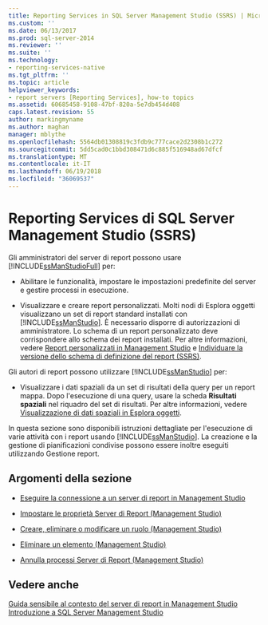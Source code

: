 ```yaml
---
title: Reporting Services in SQL Server Management Studio (SSRS) | Microsoft Docs
ms.custom: ''
ms.date: 06/13/2017
ms.prod: sql-server-2014
ms.reviewer: ''
ms.suite: ''
ms.technology:
- reporting-services-native
ms.tgt_pltfrm: ''
ms.topic: article
helpviewer_keywords:
- report servers [Reporting Services], how-to topics
ms.assetid: 60685458-9108-47bf-820a-5e7db454d408
caps.latest.revision: 55
author: markingmyname
ms.author: maghan
manager: mblythe
ms.openlocfilehash: 5564db01308819c3fdb9c777cace2d2308b1c272
ms.sourcegitcommit: 5dd5cad0c1bbd308471d6c885f516948ad67dfcf
ms.translationtype: MT
ms.contentlocale: it-IT
ms.lasthandoff: 06/19/2018
ms.locfileid: "36069537"
---
```

# <a name="reporting-services-in-sql-server-management-studio-ssrs"></a>Reporting Services di SQL Server Management Studio (SSRS)
  Gli amministratori del server di report possono usare [!INCLUDE[ssManStudioFull](../../includes/ssmanstudiofull-md.md)] per:  
  
-   Abilitare le funzionalità, impostare le impostazioni predefinite del server e gestire processi in esecuzione.  
  
-   Visualizzare e creare report personalizzati. Molti nodi di Esplora oggetti visualizzano un set di report standard installati con [!INCLUDE[ssManStudio](../../includes/ssmanstudio-md.md)]. È necessario disporre di autorizzazioni di amministratore. Lo schema di un report personalizzato deve corrispondere allo schema dei report installati. Per altre informazioni, vedere [Report personalizzati in Management Studio](../../ssms/object/custom-reports-in-management-studio.md) e [Individuare la versione dello schema di definizione del report &#40;SSRS&#41;](../reports/find-the-report-definition-schema-version-ssrs.md).  
  
 Gli autori di report possono utilizzare [!INCLUDE[ssManStudio](../../includes/ssmanstudio-md.md)] per:  
  
-   Visualizzare i dati spaziali da un set di risultati della query per un report mappa. Dopo l'esecuzione di una query, usare la scheda **Risultati spaziali** nel riquadro del set di risultati. Per altre informazioni, vedere [Visualizzazione di dati spaziali in Esplora oggetti](../../relational-databases/scripting/view-spatial-data-in-object-explorer.md).  
  
 In questa sezione sono disponibili istruzioni dettagliate per l'esecuzione di varie attività con i report usando [!INCLUDE[ssManStudio](../../includes/ssmanstudio-md.md)]. La creazione e la gestione di pianificazioni condivise possono essere inoltre eseguiti utilizzando Gestione report.  
  
## <a name="in-this-section"></a>Argomenti della sezione  
  
-   [Eseguire la connessione a un server di report in Management Studio](connect-to-a-report-server-in-management-studio.md)  
  
-   [Impostare le proprietà Server di Report &#40;Management Studio&#41;](set-report-server-properties-management-studio.md)  
  
-   [Creare, eliminare o modificare un ruolo &#40;Management Studio&#41;](../security/role-definitions-create-delete-or-modify.md)  
  
-   [Eliminare un elemento &#40;Management Studio&#41;](delete-an-item-management-studio.md)  
  
-   [Annulla processi Server di Report &#40;Management Studio&#41;](cancel-report-server-jobs-management-studio.md)  
  
## <a name="see-also"></a>Vedere anche  
 [Guida sensibile al contesto del server di report in Management Studio](report-server-in-management-studio-f1-help.md)   
 [Introduzione a SQL Server Management Studio](../../ssms/sql-server-management-studio-ssms.md)  
  
  
